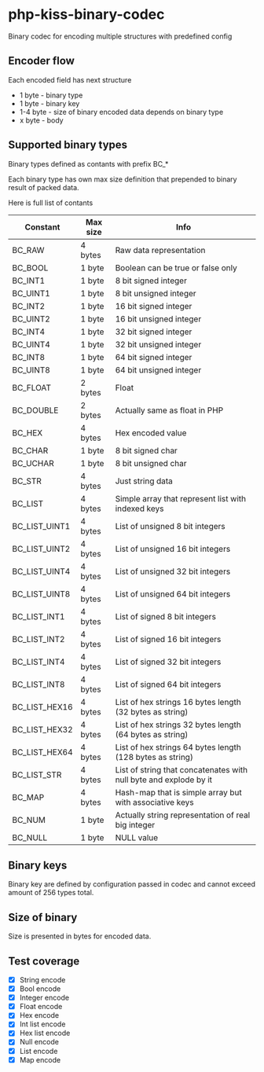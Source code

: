 # php-kiss-binary-codec

Binary codec for encoding multiple structures with predefined config

## Encoder flow

Each encoded field has next structure

- 1 byte - binary type
- 1 byte - binary key
- 1-4 byte - size of binary encoded data depends on binary type
- x byte - body

## Supported binary types

Binary types defined as contants with prefix BC_*

Each binary type has own max size definition that prepended to binary result of packed data.

Here is full list of contants

| Constant | Max size | Info |
|-|-|-|
| BC_RAW | 4 bytes | Raw data representation |
| BC_BOOL | 1 byte | Boolean can be true or false only |
| BC_INT1 | 1 byte | 8 bit signed integer |
| BC_UINT1 | 1 byte | 8 bit unsigned integer |
| BC_INT2 | 1 byte | 16 bit signed integer |
| BC_UINT2 | 1 byte | 16 bit unsigned integer |
| BC_INT4 | 1 byte | 32 bit signed integer |
| BC_UINT4 | 1 byte | 32 bit unsigned integer |
| BC_INT8 | 1 byte | 64 bit signed integer |
| BC_UINT8 | 1 byte | 64 bit unsigned integer |
| BC_FLOAT | 2 bytes | Float |
| BC_DOUBLE | 2 bytes | Actually same as float in PHP |
| BC_HEX | 4 bytes | Hex encoded value |
| BC_CHAR | 1 byte | 8 bit signed char |
| BC_UCHAR | 1 byte | 8 bit unsigned char |
| BC_STR | 4 bytes | Just string data |
| BC_LIST | 4 bytes | Simple array that represent list with indexed keys |
| BC_LIST_UINT1 | 4 bytes | List of unsigned 8 bit integers |
| BC_LIST_UINT2 | 4 bytes | List of unsigned 16 bit integers |
| BC_LIST_UINT4 | 4 bytes | List of unsigned 32 bit integers |
| BC_LIST_UINT8 | 4 bytes | List of unsigned 64 bit integers |
| BC_LIST_INT1 | 4 bytes | List of signed 8 bit integers |
| BC_LIST_INT2 | 4 bytes | List of signed 16 bit integers |
| BC_LIST_INT4 | 4 bytes | List of signed 32 bit integers |
| BC_LIST_INT8 | 4 bytes | List of signed 64 bit integers |
| BC_LIST_HEX16 | 4 bytes | List of hex strings 16 bytes length (32 bytes as string) |
| BC_LIST_HEX32 | 4 bytes | List of hex strings 32 bytes length (64 bytes as string) |
| BC_LIST_HEX64 | 4 bytes | List of hex strings 64 bytes length (128 bytes as string) |
| BC_LIST_STR | 4 bytes | List of string that concatenates with null byte and explode by it |
| BC_MAP | 4 bytes | Hash-map that is simple array but with associative keys |
| BC_NUM | 1 byte | Actually string representation of real big integer |
| BC_NULL | 1 byte | NULL value |

## Binary keys

Binary key are defined by configuration passed in codec and cannot exceed amount of 256 types total.

## Size of binary

Size is presented in bytes for encoded data.

## Test coverage

- [x] String encode
- [x] Bool encode
- [x] Integer encode
- [x] Float encode
- [x] Hex encode
- [x] Int list encode
- [x] Hex list encode
- [x] Null encode
- [x] List encode
- [x] Map encode
